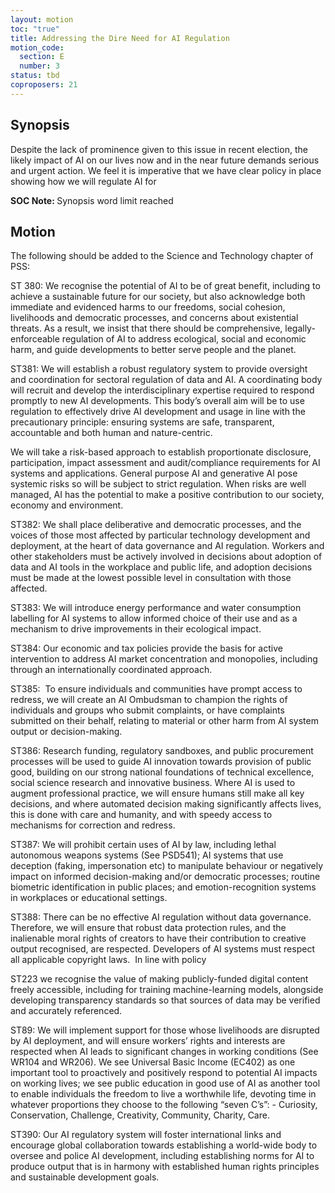 ```yaml
---
layout: motion
toc: "true"
title: Addressing the Dire Need for AI Regulation
motion_code:
  section: E
  number: 3
status: tbd
coproposers: 21
---
```

## Synopsis

Despite the lack of prominence given to this issue in recent election, the likely impact of AI on our lives now and in the near future demands serious and urgent action. We feel it is imperative that we have clear policy in place showing how we will regulate AI for

<p class="alert d-inline-block alert-primary"><strong>SOC Note: </strong> Synopsis word limit reached</p>

## Motion

The following should be added to the Science and Technology chapter of PSS:

ST 380: We recognise the potential of AI to be of great benefit, including to achieve a sustainable future for our society, but also acknowledge both immediate and evidenced harms to our freedoms, social cohesion, livelihoods and democratic processes, and concerns about existential threats. As a result, we insist that there should be comprehensive, legally-enforceable regulation of AI to address ecological, social and economic harm, and guide developments to better serve people and the planet.

ST381: We will establish a robust regulatory system to provide oversight and coordination for sectoral regulation of data and AI. A coordinating body will recruit and develop the interdisciplinary expertise required to respond promptly to new AI developments. This body’s overall aim will be to use regulation to effectively drive AI development and usage in line with the precautionary principle: ensuring systems are safe, transparent, accountable and both human and nature-centric.

We will take a risk-based approach to establish proportionate disclosure, participation, impact assessment and audit/compliance requirements for AI systems and applications. General purpose AI and generative AI pose systemic risks so will be subject to strict regulation. When risks are well managed, AI has the potential to make a positive contribution to our society, economy and environment.

ST382: We shall place deliberative and democratic processes, and the voices of those most affected by particular technology development and deployment, at the heart of data governance and AI regulation. Workers and other stakeholders must be actively involved in decisions about adoption of data and AI tools in the workplace and public life, and adoption decisions must be made at the lowest possible level in consultation with those affected.

ST383: We will introduce energy performance and water consumption labelling for AI systems to allow informed choice of their use and as a mechanism to drive improvements in their ecological impact.

ST384: Our economic and tax policies provide the basis for active intervention to address AI market concentration and monopolies, including through an internationally coordinated approach.

ST385:  To ensure individuals and communities have prompt access to redress, we will create an AI Ombudsman to champion the rights of individuals and groups who submit complaints, or have complaints submitted on their behalf, relating to material or other harm from AI system output or decision-making.

ST386: Research funding, regulatory sandboxes, and public procurement processes will be used to guide AI innovation towards provision of public good, building on our strong national foundations of technical excellence, social science research and innovative business. Where AI is used to augment professional practice, we will ensure humans still make all key decisions, and where automated decision making significantly affects lives, this is done with care and humanity, and with speedy access to mechanisms for correction and redress.

ST387: We will prohibit certain uses of AI by law, including lethal autonomous weapons systems (See PSD541); AI systems that use deception (faking, impersonation etc) to manipulate behaviour or negatively impact on informed decision-making and/or democratic processes; routine biometric identification in public places; and emotion-recognition systems in workplaces or educational settings.

ST388: There can be no effective AI regulation without data governance. Therefore, we will ensure that robust data protection rules, and the inalienable moral rights of creators to have their contribution to creative output recognised, are respected. Developers of AI systems must respect all applicable copyright laws.  In line with policy 

ST223 we recognise the value of making publicly-funded digital content freely accessible, including for training machine-learning models, alongside developing transparency standards so that sources of data may be verified and accurately referenced.

ST89: We will implement support for those whose livelihoods are disrupted by AI deployment, and will ensure workers’ rights and interests are respected when AI leads to significant changes in working conditions (See WR104 and WR206). We see Universal Basic Income (EC402) as one important tool to proactively and positively respond to potential AI impacts on working lives; we see public education in good use of AI as another tool to enable individuals the freedom to live a worthwhile life, devoting time in whatever proportions they choose to the following “seven C’s”: - Curiosity, Conservation, Challenge, Creativity, Community, Charity, Care.

ST390: Our AI regulatory system will foster international links and encourage global collaboration towards establishing a world-wide body to oversee and police AI development, including establishing norms for AI to produce output that is in harmony with established human rights principles and sustainable development goals.